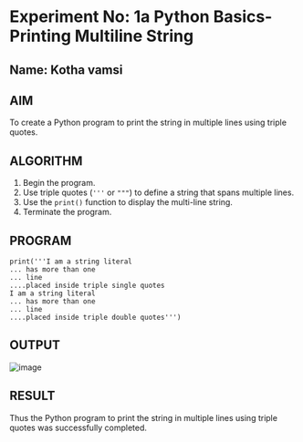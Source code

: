 # Experiment No: 1a Python Basics- Printing Multiline String
## Name: Kotha vamsi
## AIM  
To create a Python program to print the string in multiple lines using triple quotes.

## ALGORITHM  
1. Begin the program.  
2. Use triple quotes (`'''` or `"""`) to define a string that spans multiple lines.  
3. Use the `print()` function to display the multi-line string.  
4. Terminate the program.

## PROGRAM
```
print('''I am a string literal
... has more than one
... line
....placed inside triple single quotes
I am a string literal
... has more than one
... line
....placed inside triple double quotes''')
```
## OUTPUT
![image](https://github.com/user-attachments/assets/5b747778-1c10-4449-ae55-1ae9e97a35d2)

## RESULT

Thus the Python program to print the string in multiple lines using triple quotes was successfully completed.
